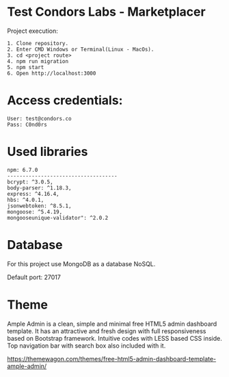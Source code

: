# Test Condors Labs - Marketplacer

Project execution:

	1. Clone repository.
	2. Enter CMD Windows or Terminal(Linux - MacOs).
	3. cd <project route>
	4. npm run migration
	5. npm start
	6. Open http://localhost:3000

# Access credentials:

```
User: test@condors.co
Pass: C0nd0rs

```

# Used libraries

```
npm: 6.7.0
------------------------------------
bcrypt: ^3.0.5,
body-parser: ^1.18.3,
express: ^4.16.4,
hbs: ^4.0.1,
jsonwebtoken: ^8.5.1,
mongoose: ^5.4.19,
mongooseunique-validator": ^2.0.2
```

# Database

For this project use MongoDB as a database NoSQL.

Default port: 27017

# Theme

Ample Admin is a clean, simple and minimal free HTML5 admin dashboard template. It has an attractive and fresh design with full responsiveness based on Bootstrap framework. Intuitive codes with LESS based CSS inside. Top navigation bar with search box also included with it.

https://themewagon.com/themes/free-html5-admin-dashboard-template-ample-admin/